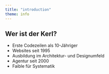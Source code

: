 ```yaml
---
title: "introduction"
theme: info
---
```

## Wer ist der Kerl?
* Erste Codezeilen als 10-Jähriger
* Websites seit 1995
* Ausbildung im Architektur- und Designumfeld
* Agentur seit 2000
* Faible für Systematik
